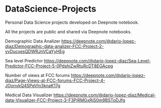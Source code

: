 # DataScience-Projects
Personal Data Science projects developed on Deepnote notebook.   

All the projects are public and shared via Deepnote notebooks. 

Demographic Data Analizer 
https://deepnote.com/@dario-lopez-diaz/Demographic-data-analizer-FCC-Project-2-yvDucxesQDWRJnVCaYyHEg

Sea level Predictor
https://deepnote.com/@dario-lopez-diaz/Sea-Level-Predictor-FCC-Project-5-0PdshiZwRtuRcDT8EGAcpg

Number of views at FCC forums
https://deepnote.com/@dario-lopez-diaz/Page-Views-at-FCC-forums-FCC-Project-4-JOonvkQ4SPeVIn3knaK17g

Medical Data Visualizer
https://deepnote.com/@dario-lopez-diaz/Medical-data-Visualizer-FCC-Project-3-F3PjRMGxRjS0m9BSToDJfg
